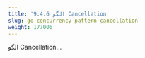 ```yaml
---
title: '9.4.6 الگو Cancellation'
slug: go-concurrency-pattern-cancellation
weight: 177006
---
```


الگو Cancellation...